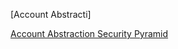 
[Account Abstracti]

[Account Abstraction Security Pyramid](https://www.youtube.com/watch?v=FrxAdJYhSY8) 